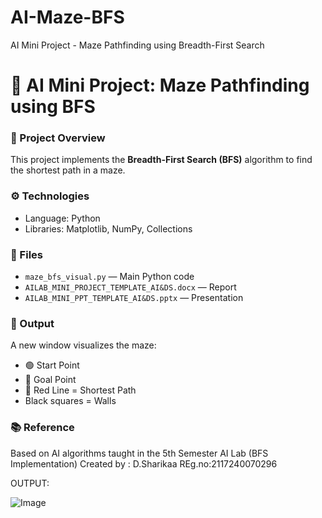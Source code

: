 # AI-Maze-BFS
AI Mini Project - Maze Pathfinding using Breadth-First Search
# 🧩 AI Mini Project: Maze Pathfinding using BFS

### 🎯 Project Overview
This project implements the **Breadth-First Search (BFS)** algorithm to find the shortest path in a maze.

### ⚙️ Technologies
- Language: Python  
- Libraries: Matplotlib, NumPy, Collections

### 📄 Files
- `maze_bfs_visual.py` — Main Python code  
- `AILAB_MINI_PROJECT_TEMPLATE_AI&DS.docx` — Report  
- `AILAB_MINI_PPT_TEMPLATE_AI&DS.pptx` — Presentation

### 🧠 Output
A new window visualizes the maze:
- 🟢 Start Point  
- 🔵 Goal Point  
- 🔴 Red Line = Shortest Path  
- Black squares = Walls  

### 📚 Reference
Based on AI algorithms taught in the 5th Semester AI Lab (BFS Implementation)
Created by : D.Sharikaa
REg.no:2117240070296


OUTPUT:

![Image](https://github.com/user-attachments/assets/a07048cd-8d47-45a3-9299-fa71f03872bd)
